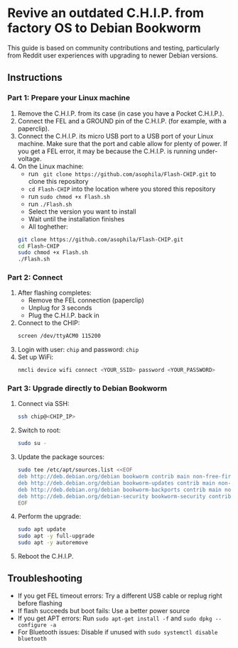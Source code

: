 # Revive an outdated C.H.I.P. from factory OS to Debian Bookworm
This guide is based on community contributions and testing, particularly from Reddit user experiences with upgrading to newer Debian versions.

## Instructions
### Part 1: Prepare your Linux machine
1. Remove the C.H.I.P. from its case (in case you have a Pocket C.H.I.P.).
2. Connect the FEL and a GROUND pin of the C.H.I.P. (for example, with a paperclip).
3. Connect the C.H.I.P. its micro USB port to a USB port of your Linux machine. Make sure that the port and cable allow for plenty of power. If you get a FEL error, it may be because the C.H.I.P. is running under-voltage.
4. On the Linux machine:
    - run ` git clone https://github.com/asophila/Flash-CHIP.git` to clone this repository
    - `cd Flash-CHIP` into the location where you stored this repository
    - run `sudo chmod +x Flash.sh`
    - run `./Flash.sh`
    - Select the version you want to install
    - Wait until the installation finishes
    - All toghether:
    ```bash
    git clone https://github.com/asophila/Flash-CHIP.git
    cd Flash-CHIP
    sudo chmod +x Flash.sh
    ./Flash.sh
    ```

### Part 2: Connect
1. After flashing completes:
    - Remove the FEL connection (paperclip)
    - Unplug for 3 seconds
    - Plug the C.H.I.P. back in
2. Connect to the CHIP:
    ```bash
    screen /dev/ttyACM0 115200
    ```
3. Login with user: `chip` and password: `chip`
4. Set up WiFi:
    ```bash
    nmcli device wifi connect <YOUR_SSID> password <YOUR_PASSWORD>
    ```

### Part 3: Upgrade directly to Debian Bookworm
1. Connect via SSH:
    ```bash
    ssh chip@<CHIP_IP>
    ```
2. Switch to root:
    ```bash
    sudo su -
    ```
3. Update the package sources:
    ```bash
    sudo tee /etc/apt/sources.list <<EOF
    deb http://deb.debian.org/debian bookworm contrib main non-free-firmware
    deb http://deb.debian.org/debian bookworm-updates contrib main non-free-firmware
    deb http://deb.debian.org/debian bookworm-backports contrib main non-free-firmware
    deb http://deb.debian.org/debian-security bookworm-security contrib main non-free-firmware
    EOF
    ```
4. Perform the upgrade:
    ```bash
    sudo apt update
    sudo apt -y full-upgrade
    sudo apt -y autoremove
    ```
5. Reboot the C.H.I.P.

## Troubleshooting
- If you get FEL timeout errors: Try a different USB cable or replug right before flashing
- If flash succeeds but boot fails: Use a better power source
- If you get APT errors: Run `sudo apt-get install -f` and `sudo dpkg --configure -a`
- For Bluetooth issues: Disable if unused with `sudo systemctl disable bluetooth`
